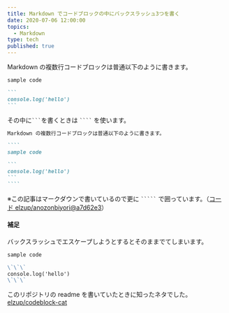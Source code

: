 ```yaml
---
title: Markdown でコードブロックの中にバックスラッシュ3つを書く
date: 2020-07-06 12:00:00
topics:
  - Markdown
type: tech
published: true
---
```


Markdown の複数行コードブロックは普通以下のように書きます。

````md
sample code

```
console.log('hello')
```
````

その中に` ``` `を書くときは ` ```` ` を使います。

`````md
Markdown の複数行コードブロックは普通以下のように書きます。

````
sample code

```
console.log('hello')
```
````
`````

※この記事はマークダウンで書いているので更に ` ````` ` で囲っています。（[コード elzup/anozonbiyori@a7d62e3](https://github.com/elzup/anozonbiyori/commit/a7d62e39bebaf726cb2a8b248422debd70aafebc)）

#### 補足

バックスラッシュでエスケープしようとするとそのままでてしまいます。

```md
sample code

\`\`\`
console.log('hello')
\`\`\`
```

このリポジトリの readme を書いていたときに知ったネタでした。
[elzup/codeblock\-cat](https://github.com/elzup/codeblock-cat)
